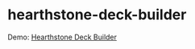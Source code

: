 hearthstone-deck-builder
========================

Demo: [Hearthstone Deck Builder](http://hs.jumpcat.de)

